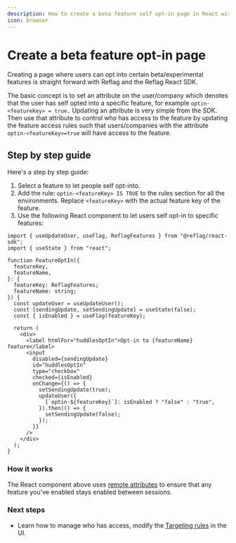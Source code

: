 ```yaml
---
description: How to create a beta feature self opt-in page in React with Reflag
icon: browser
---
```


# Create a beta feature opt-in page

Creating a page where users can opt into certain beta/experimental features is straight forward with Reflag and the Reflag React SDK.

The basic concept is to set an attribute on the user/company which denotes that the user has self opted into a specific feature, for example `optin-<featureKey> = true.` Updating an attribute is very simple from the SDK. Then use that attribute to control who has access to the feature by updating the feature access rules such that users/companies with the attribute `optin-<featureKey>=true` will have access to the feature.

## Step by step guide

Here's a step by step guide:

1. Select a feature to let people self opt-into.
2. Add the rule: `optin-<featureKey> IS TRUE` to the rules section for all the environments. Replace `<featureKey>` with the actual feature key of the feature.
3. Use the following React component to let users self opt-in to specific features:

```tsx
import { useUpdateUser, useFlag, ReflagFeatures } from "@reflag/react-sdk";
import { useState } from "react";

function FeatureOptIn({
  featureKey,
  featureName,
}: {
  featureKey: ReflagFeatures;
  featureName: string;
}) {
  const updateUser = useUpdateUser();
  const [sendingUpdate, setSendingUpdate] = useState(false);
  const { isEnabled } = useFlag(featureKey);

  return (
    <div>
      <label htmlFor="huddlesOptIn">Opt-in to {featureName} feature</label>
      <input
        disabled={sendingUpdate}
        id="huddlesOptIn"
        type="checkbox"
        checked={isEnabled}
        onChange={() => {
          setSendingUpdate(true);
          updateUser({
            [`optin-${featureKey}`]: isEnabled ? "false" : "true",
          }).then(() => {
            setSendingUpdate(false);
          });
        }}
      />
    </div>
  );
}
```

### How it works

The React component above uses [remote attributes](https://reflag.com/changelog/introducing-remote-attributes) to ensure that any feature you've enabled stays enabled between sessions.

### Next steps

* Learn how to manage who has access, modify the [Targeting rules](../product-handbook/feature-rollouts/feature-targeting-rules.md) in the UI.
